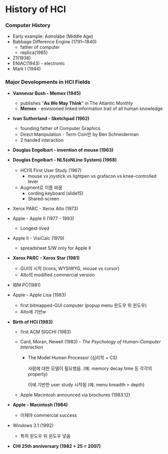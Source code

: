 # History of HCI

### Computer History

- Early example: Astrolabe (Middle Age)
- Babbage Difference Engine (1791~1840)
  - father of computer
  - replica(1985)
- Z1(1936)
- ENIAC(1943) - electronic
- Mark I (1944)



### Major Developments in HCI Fields

- **Vannevar Bush - Memex (1945)** 

  - publishes "**As We May Think**" in The Atlantic Monthly
  - **Memex** - envisioned linked information trail of all human knowledge

- **Ivan Sutherland - Sketchpad (1962)**

  - founding father of Computer Graphics
  - Direct Manipulation - Term Coin만 by Ben Schneiderman
  - 2 handed interaction

- **Douglas Engelbart - invention of mouse (1963)**

- **Douglas Engelbart - NLS(oNLine System) (1968)**

  - HCI의 First User Study (1967)
    - mouse vs joystick vs lightpen vs grafacon vs knee-controlled lever
  - Augment로 이름 바꿈
    - cording keyboard (slide15)
    - Shared-screen

- Xerox PARC - Xerox Alto (1973)

- Apple - Apple II  (1977 - 1993)

  - Longest-lived

- Apple II - VisiCalc (1979) 

  - spreadsheet S/W only for Apple II

- **Xerox PARC - Xerox Star (1981)** 

  - GUI의 시작 (icons, WYSIWYG, mouse vs cursor)
  - Alto의 modified commercial version

- IBM PC(1981)

- Apple - Apple Lisa (1983)

  - first bitmapped-GUI computer (popup menu 윈도우 위 윈도우)
  - Alto에 기반w

- **Birth of HCI (1983)**

  - first ACM SIGCHI (1983)

  - Card, Moran, Newell (1983) - *The Psychology of Human-Computer Interaction*

    - The Model Human Processor (심리학 + CS)

      사람에 대한 모델이 필요했음. (예: memory decay time 등 각각의 property)

      이에 기반한 user study 시작됨 (예: menu breadth > depth)

  - Apple Macintosh announced via brochures (1983.12)

- **Apple - Macintosh (1984)**

  - 이제야 commercial success

- Windows 3.1 (1992)

  - 특허 윈도우 위 윈도우 넣음

- **CHI 25th anniversary (1982 + 25 = 2007)**

